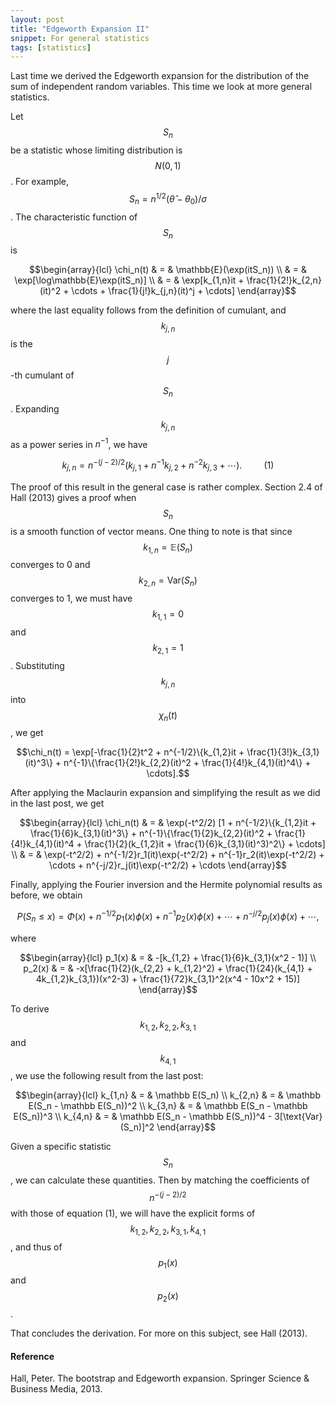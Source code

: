 ```yaml
---
layout: post
title: "Edgeworth Expansion II"
snippet: For general statistics
tags: [statistics]
---
```


Last time we derived the Edgeworth expansion for the distribution of the sum of independent random variables. This time we look at more general statistics. 

Let $$S_n$$ be a statistic whose limiting distribution is $$N(0,1)$$. For example, $$S_n = n^{1/2}(\hat\theta - \theta_0)/\sigma$$. The characteristic function of $$S_n$$ is 

$$\begin{array}{lcl} \chi_n(t) & = & \mathbb{E}(\exp(itS_n)) \\ & = & \exp[\log\mathbb{E}\exp(itS_n)] \\ & = & \exp[k_{1,n}it + \frac{1}{2!}k_{2,n}(it)^2 + \cdots + \frac{1}{j!}k_{j,n}(it)^j + \cdots] \end{array}$$

where the last equality follows from the definition of cumulant, and $$k_{j,n}$$ is the $$j$$-th cumulant of $$S_n$$. Expanding $$k_{j,n}$$ as a power series in $n^{-1}$, we have 

$$k_{j,n} = n^{-(j-2)/2}(k_{j,1} + n^{-1}k_{j,2} + n^{-2}k_{j,3} + \cdots). \hspace{1cm} (1)$$

The proof of this result in the general case is rather complex. Section 2.4 of Hall (2013) gives a proof when $$S_n$$ is a smooth function of vector means. One thing to note is that since $$k_{1,n} = \mathbb E(S_n)$$ converges to 0 and $$k_{2,n} = \text{Var}(S_n)$$ converges to 1, we must have $$k_{1,1} = 0$$ and $$k_{2,1} = 1$$. Substituting $$k_{j,n}$$ into $$\chi_n(t)$$, we get 

$$\chi_n(t) = \exp[-\frac{1}{2}t^2 + n^{-1/2}\{k_{1,2}it + \frac{1}{3!}k_{3,1}(it)^3\} + n^{-1}\{\frac{1}{2!}k_{2,2}(it)^2 + \frac{1}{4!}k_{4,1}(it)^4\} + \cdots].$$

After applying the Maclaurin expansion and simplifying the result as we did in the last post, we get 

$$\begin{array}{lcl} \chi_n(t) & = & \exp(-t^2/2) [1 + n^{-1/2}\{k_{1,2}it + \frac{1}{6}k_{3,1}(it)^3\} + n^{-1}\{\frac{1}{2}k_{2,2}(it)^2 + \frac{1}{4!}k_{4,1}(it)^4 + \frac{1}{2}(k_{1,2}it + \frac{1}{6}k_{3,1}(it)^3)^2\} + \cdots] \\ & = & \exp(-t^2/2) + n^{-1/2}r_1(it)\exp(-t^2/2) + n^{-1}r_2(it)\exp(-t^2/2) + \cdots + n^{-j/2}r_j(it)\exp(-t^2/2) + \cdots \end{array}$$

Finally, applying the Fourier inversion and the Hermite polynomial results as before, we obtain 

$$P(S_n \leq x) = \Phi(x) + n^{-1/2}p_1(x)\phi(x) + n^{-1}p_2(x)\phi(x) + \cdots + n^{-j/2}p_j(x)\phi(x) + \cdots,$$

where 

$$\begin{array}{lcl} p_1(x) & = & -[k_{1,2} + \frac{1}{6}k_{3,1}(x^2 - 1)] \\ p_2(x) & = & -x[\frac{1}{2}(k_{2,2} + k_{1,2}^2) + \frac{1}{24}(k_{4,1} + 4k_{1,2}k_{3,1})(x^2-3) + \frac{1}{72}k_{3,1}^2(x^4 - 10x^2 + 15)] \end{array}$$

To derive $$k_{1,2}, k_{2,2}, k_{3,1}$$ and $$k_{4,1}$$, we use the following result from the last post: 

$$\begin{array}{lcl} k_{1,n} & = & \mathbb E(S_n) \\ k_{2,n} & = & \mathbb E(S_n - \mathbb E(S_n))^2 \\ k_{3,n} & = & \mathbb E(S_n - \mathbb E(S_n))^3 \\ k_{4,n} & = & \mathbb E(S_n - \mathbb E(S_n))^4 - 3[\text{Var}(S_n)]^2 \end{array}$$

Given a specific statistic $$S_n$$, we can calculate these quantities. Then by matching the coefficients of $$n^{-(j-2)/2}$$ with those of equation (1), we will have the explicit forms of $$k_{1,2}, k_{2,2}, k_{3,1}, k_{4,1}$$, and thus of $$p_1(x)$$ and $$p_2(x)$$.

That concludes the derivation. For more on this subject, see Hall (2013).

#### Reference

Hall, Peter. The bootstrap and Edgeworth expansion. Springer Science & Business Media, 2013.
